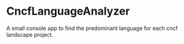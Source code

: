 # CncfLanguageAnalyzer
A small console app to find the predominant language for each cncf landscape project.
